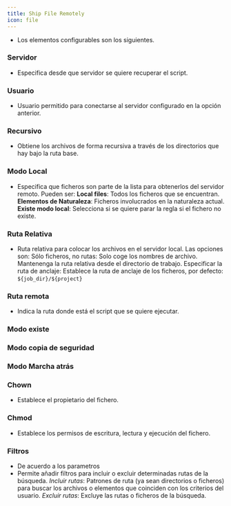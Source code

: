 ```yaml
---
title: Ship File Remotely
icon: file
---
```


* Los elementos configurables son los siguientes.

### Servidor
* Especifica desde que servidor se quiere recuperar el script.

### Usuario
* Usuario permitido para conectarse al servidor configurado en la opción anterior.

### Recursivo
* Obtiene los archivos de forma recursiva a través de los directorios que hay bajo la ruta base.

### Modo Local
* Especifica que ficheros son parte de la lista para obtenerlos del servidor remoto. Pueden ser:
   **Local files**: Todos los ficheros que se encuentran.
   **Elementos de Naturaleza**: Ficheros involucrados en la naturaleza actual.
   **Existe modo local**: Selecciona si se quiere parar la regla si el fichero no existe.


### Ruta Relativa
* Ruta relativa para colocar los archivos en el servidor local. Las opciones son:
   Sólo ficheros, no rutas: Solo coge los nombres de archivo.
   Mantenenga la ruta relativa desde el directorio de trabajo.
   Especificar la ruta de anclaje:  Establece la ruta de anclaje de los ficheros, por defecto: `${job_dir}/${project}`

### Ruta remota
* Indica la ruta donde está el script que se quiere ejecutar.

### Modo existe

### Modo copia de seguridad

### Modo Marcha atrás

### Chown
* Establece el propietario del fichero.

### Chmod
* Establece los permisos de escritura, lectura y ejecución del fichero.

### Filtros
* De acuerdo a los parametros
* Permite añadir filtros para incluir o excluir determinadas rutas de la búsqueda.
     *Incluir rutas*: Patrones de ruta (ya sean directorios o ficheros) para buscar los archivos o elementos que coinciden con los criterios del usuario.
     *Excluir rutas*: Excluye las rutas o ficheros de la búsqueda.

